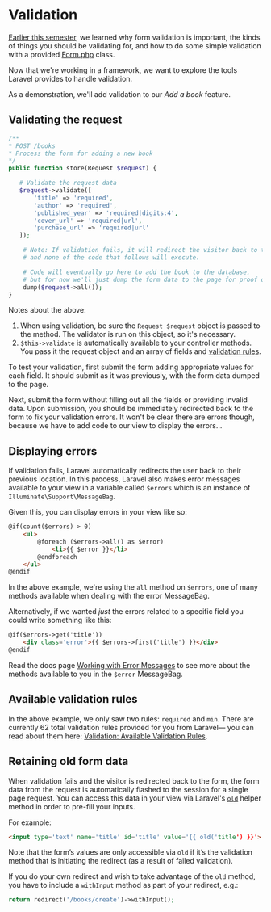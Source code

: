 # Validation
[Earlier this semester](/php/validation.md), we learned why form validation is important, the kinds of things you should be validating for, and how to do some simple validation with a provided [Form.php](/php/form.php-usage.md) class.

Now that we're working in a framework, we want to explore the tools Laravel provides to handle validation.

As a demonstration, we'll add validation to our *Add a book* feature.


## Validating the request
```php
/**
* POST /books
* Process the form for adding a new book
*/
public function store(Request $request) {

   # Validate the request data
   $request->validate([
       'title' => 'required',
       'author' => 'required',
       'published_year' => 'required|digits:4',
       'cover_url' => 'required|url',
       'purchase_url' => 'required|url'
   ]);

    # Note: If validation fails, it will redirect the visitor back to the form page
    # and none of the code that follows will execute.

    # Code will eventually go here to add the book to the database,
    # but for now we'll just dump the form data to the page for proof of concept
    dump($request->all());
}
```

Notes about the above:

1. When using validation, be sure the `Request $request` object is passed to the method. The validator is run on this object, so it's necessary.
2. `$this->validate` is automatically available to your controller methods. You pass it the request object and an array of fields and [validation rules](https://laravel.com/docs/validation#available-validation-rules).

To test your validation, first submit the form adding appropriate values for each field. It should submit as it was previously, with the form data dumped to the page.

Next, submit the form without filling out all the fields or providing invalid data. Upon submission, you should be immediately redirected back to the form to fix your validation errors. It won't be clear there are errors though, because we have to add code to our view to display the errors... 





## Displaying errors
If validation fails, Laravel automatically redirects the user back to their previous location. In this process, Laravel also makes error messages available to your view in a variable called `$errors` which is an instance of `Illuminate\Support\MessageBag`.

Given this, you can display errors in your view like so:
```html
@if(count($errors) > 0)
    <ul>
        @foreach ($errors->all() as $error)
            <li>{{ $error }}</li>
        @endforeach
    </ul>
@endif
```

In the above example, we're using the `all` method on `$errors`, one of many methods available when dealing with the error MessageBag.

Alternatively, if we wanted *just* the errors related to a specific field you could write something like this:

```html
@if($errors->get('title'))
    <div class='error'>{{ $errors->first('title') }}</div>
@endif
```

Read the docs page [Working with Error Messages](https://laravel.com/docs/validation#working-with-error-messages) to see more about the methods available to you in the `$error` MessageBag.


## Available validation rules
In the above example, we only saw two rules: `required` and `min`. There are currently 62 total validation rules provided for you from Laravel&mdash; you can read about them here: [Validation: Available Validation Rules](http://laravel.com/docs/validation#available-validation-rules).


## Retaining old form data
When validation fails and the visitor is redirected back to the form, the form data from the request is automatically flashed to the session for a single page request. You can access this data in your view via Laravel's [`old`](https://laravel.com/docs/helpers#method-old) helper method in order to pre-fill your inputs.

For example:
```html
<input type='text' name='title' id='title' value='{{ old('title') }}'>
```

Note that the form’s values are only accessible via `old` if it’s the validation method that is initiating the redirect (as a result of failed validation). 

If you do your own redirect and wish to take advantage of the `old` method, you have to include a `withInput` method as part of your redirect, e.g.:
```php
return redirect('/books/create')->withInput();
```
